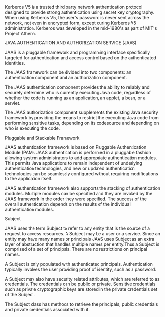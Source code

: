 Kerberos V5 is a trusted third party network authentication protocol designed to provide 
strong authentication using secret key cryptography. When using Kerberos V5, the user's 
password is never sent across the network, not even in encrypted form, except during 
Kerberos V5 administration. Kerberos was developed in the mid-1980's as part of MIT's 
Project Athena.

JAVA AUTHENTICATION AND AUTHORIZATION SERVICE (JAAS)

JAAS is a pluggable framework and programming interface specifically targeted for 
authentication and access control based on the authenticated identities.

The JAAS framework can be divided into two components: an authentication component and an 
authorization component.

The JAAS authentication component provides the ability to reliably and securely determine who 
is currently executing Java code, regardless of whether the code is running as an application, 
an applet, a bean, or a servlet.

The JAAS authorization component supplements the existing Java security framework by providing 
the means to restrict the executing Java code from performing sensitive tasks, depending on its 
codesource and depending on who is executing the code.

Pluggable and Stackable Framework

JAAS authentication framework is based on Pluggable Authentication Module (PAM).
JAAS authentication is performed in a pluggable fashion allowing system administrators to add 
appropriate authentication modules. This permits Java applications to remain independent of 
underlying authentication technologies, and new or updated authentication technologies can be 
seamlessly configured without requiring modifications to the application itself.

JAAS authentication framework also supports the stacking of authentication modules. Multiple modules 
can be specified and they are invoked by the JAAS framework in the order they were specified. The 
success of the overall authentication depends on the results of the individual authentication modules.

Subject

JAAS uses the term Subject to refer to any entity that is the source of a request to access resources. 
A Subject may be a user or a service. Since an entity may have many names or principals JAAS uses 
Subject as an extra layer of abstraction that handles multiple names per entity.Thus a Subject is 
comprised of a set of principals. There are no restrictions on principal names.

A Subject is only populated with authenticated principals. Authentication typically involves the 
user providing proof of identity, such as a password.

A Subject may also have security related attributes, which are referred to as credentials. The 
credentials can be public or private. Sensitive credentials such as private cryptographic keys 
are stored in the private credentials set of the Subject.

The Subject class has methods to retrieve the principals, public credentials and private 
credentials associated with it.
